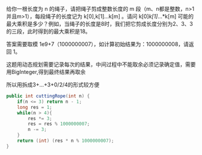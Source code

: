 给你一根长度为 n 的绳子，请把绳子剪成整数长度的 m 段（m、n都是整数，n>1并且m>1），每段绳子的长度记为 k[0],k[1]...k[m] 。请问 k[0]*k[1]*...*k[m] 可能的最大乘积是多少？例如，当绳子的长度是8时，我们把它剪成长度分别为2、3、3的三段，此时得到的最大乘积是18。

答案需要取模 1e9+7（1000000007），如计算初始结果为：1000000008，请返回 1。



这题用动态规划需要记录每次的结果，中间过程中不能取余必须记录确定值，需要用BigInteger,得到最终结果再取余

所以用拆成3+...+3+0/2/4的形式较方便

```Java
public int cuttingRope(int n) {
    if(n <= 3) return n - 1;
    long res = 1;
    while(n > 4){
        res *= 3;
        res = res % 1000000007;
        n -= 3;
    }
    return (int) (res * n % 1000000007);
}
```